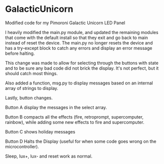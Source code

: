 # GalacticUnicorn
Modified code for my Pimoroni Galactic Unicorn LED Panel

I heavily modified the main.py module, and updated the remaining modules that come with the default install so that they exit and go back to main instead of reset 
the device. The main.py no longer resets the device and has a try-except block to catch any errors and display an error message before halting.

This change was made to allow for selecting through the buttons with state and to be sure any bad code did not brick the display. It's not perfect, but it should catch most
things.

Also added a function, msg.py to display messages based on an internal array of strings to display.

Lastly, button changes.

Button A display the messages in the select array.

Button B compacts all the effects (fire, retroprompt, supercomputer, rainbow), while adding some new
effects to fire and supercomputer.

Button C shows holiday messages

Button D Halts the Display (useful for when some code goes wrong on the microcontroller).

Sleep, lux+, lux- and reset work as normal.
